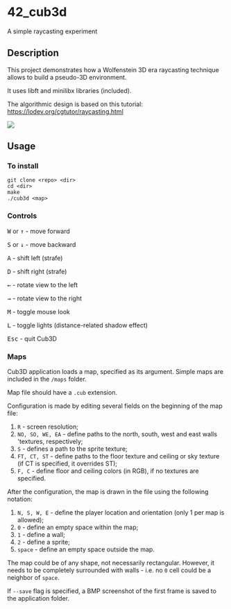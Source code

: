 # 42_cub3d

A simple raycasting experiment

## Description

This project demonstrates how a Wolfenstein 3D era raycasting technique allows to build a pseudo-3D environment.

It uses libft and minilibx libraries (included).

The algorithmic design is based on this tutorial: https://lodev.org/cgtutor/raycasting.html

<img src="demo.gif"/>

## Usage
### To install
```
git clone <repo> <dir>
cd <dir>
make
./cub3d <map>
```

### Controls

<kbd>W</kbd> or <kbd>↑</kbd> - move forward

<kbd>S</kbd> or <kbd>↓</kbd> - move backward

<kbd>A</kbd> - shift left (strafe)

<kbd>D</kbd> - shift right (strafe)

<kbd>←</kbd> - rotate view to the left

<kbd>→</kbd> - rotate view to the right

<kbd>M</kbd> - toggle mouse look

<kbd>L</kbd> - toggle lights (distance-related shadow effect)

<kbd>Esc</kbd> - quit Cub3D

### Maps
Cub3D application loads a map, specified as its argument. Simple maps are included in the `/maps` folder.

Map file should have a `.cub` extension.

Configuration is made by editing several fields on the beginning of the map file:
1. `R` - screen resolution;
2. `NO, SO, WE, EA` - define paths to the north, south, west and east walls 'textures, respectively;
3. `S` - defines a path to the sprite texture;
4. `FT, CT, ST` - define paths to the floor texture and ceiling or sky texture (if CT is specified, it overrides ST);
5. `F, C` - define floor and ceiling colors (in RGB), if no textures are specified.

After the configuration, the map is drawn in the file using the following notation:
1. `N, S, W, E` - define the player location and orientation (only 1 per map is allowed);
2. `0` - define an empty space within the map;
3. `1` - define a wall;
4. `2` - define a sprite;
5. `space` - define an empty space outside the map.

The map could be of any shape, not necessarily rectangular. However, it needs to be completely surrounded with walls - i.e. no `0` cell could be a neighbor of `space`.

If `--save` flag is specified, a BMP screenshot of the first frame is saved to the application folder.
